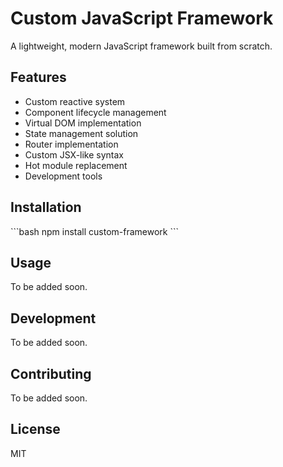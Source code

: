# Custom JavaScript Framework

A lightweight, modern JavaScript framework built from scratch.

## Features

- Custom reactive system
- Component lifecycle management
- Virtual DOM implementation
- State management solution
- Router implementation
- Custom JSX-like syntax
- Hot module replacement
- Development tools

## Installation

\`\`\`bash
npm install custom-framework
\`\`\`

## Usage

To be added soon.

## Development

To be added soon.

## Contributing

To be added soon.

## License

MIT
